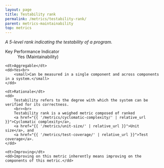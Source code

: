 ```yaml
---
layout: page
title: Testability rank
permalink: /metrics/testability-rank/
parent: metrics-maintainability
top: metrics
---
```


_A 5-level rank indicating the testability of a program._

<dl>
    <dt>Key Performance Indicator</dt>
    <dd>Yes (Maintainability)</dd>
    
    <dt>Aggregable</dt>
    <dd>Yes<br>
        <small>Can be measured in a single component and across components in a system.</small>
    </dd>
    
    <dt>Rationale</dt>
    <dd>
        Testability refers to the degree with which the system can be verified for its correctness.
        <br><br>
        Testability rank is a weighed metric composed of ranked
        <a href="{{ '/metrics/cyclomatic-complexity/' | relative_url }}">Cyclomatic complexity</a>,
        <a href="{{ '/metrics/unit-size/' | relative_url }}">Unit size</a>, and
        <a href="{{ '/metrics/test-coverage/' | relative_url }}">Test coverage</a>.
    </dd>
    
    <dt>Improving</dt>
    <dd>Improving on this metric inherently means improving on the components of this metric.</dd>
</dl>
